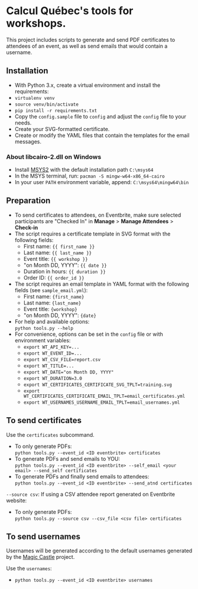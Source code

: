 # Calcul Québec's tools for workshops. 

This project includes scripts to generate and send PDF certificates to attendees of an event, as well 
as send emails that would contain a username.

## Installation
* With Python 3.x, create a virtual environment and install the requirements:
* `virtualenv venv`
* `source venv/bin/activate`
* `pip install -r requirements.txt`
* Copy the `config.sample` file to `config` and adjust the `config` file to your needs.
* Create your SVG-formatted certificate. 
* Create or modify the YAML files that contain the templates for the email messages.

### About libcairo-2.dll on Windows
* Install [MSYS2](https://www.msys2.org/) with the default installation path `C:\msys64`
* In the MSYS terminal, run: `pacman -S mingw-w64-x86_64-cairo`
* In your user `PATH` environment variable, append: `C:\msys64\mingw64\bin`

## Preparation
* To send certificates to attendees, on Eventbrite, make sure selected participants are "Checked In" 
  in **Manage** > **Manage Attendees** > **Check-in**
* The script requires a certificate template in SVG format with the following fields:
  - First name: `{{ first_name }}`
  - Last name: `{{ last_name }}`
  - Event title: `{{ workshop }}`
  - "on Month DD, YYYY": `{{ date }}`
  - Duration in hours: `{{ duration }}`
  - Order ID: `{{ order_id }}`
* The script requires an email template in YAML format with the following fields (see `sample_email.yml`):
  - First name: `{first_name}`
  - Last name: `{last_name}`
  - Event title: `{workshop}`
  - "on Month DD, YYYY": `{date}`
* For help and available options:  
  `python tools.py --help`
* For convenience, options can be set in the `config` file or with environment variables:
  - `export WT_API_KEY=...`
  - `export WT_EVENT_ID=...`
  - `export WT_CSV_FILE=report.csv`
  - `export WT_TITLE=...`
  - `export WT_DATE="on Month DD, YYYY"`
  - `export WT_DURATION=3.0`
  - `export WT_CERTIFICATES_CERTIFICATE_SVG_TPLT=training.svg`
  - `export WT_CERTIFICATES_CERTIFICATE_EMAIL_TPLT=email_certificates.yml`
  - `export WT_USERNAMES_USERNAME_EMAIL_TPLT=email_usernames.yml`

## To send certificates
Use the `certificates` subcommand.
* To only generate PDFs:  
  `python tools.py --event_id <ID eventbrite> certificates`
* To generate PDFs and send emails to YOU:  
  `python tools.py --event_id <ID eventbrite> --self_email <your email> --send_self certificates`
* To generate PDFs and finally send emails to attendees:  
  `python tools.py --event_id <ID eventbrite> --send_atnd certificates`

`--source csv`: If using a CSV attendee report generated on Eventbrite website:
* To only generate PDFs:  
  `python tools.py --source csv --csv_file <csv file> certificates` 

## To send usernames
Usernames will be generated according to the default usernames generated by the 
[Magic Castle](https://github.com/ComputeCanada/magic_castle) project. 

Use the `usernames`: 
* `python tools.py --event_id <ID eventbrite> usernames`
